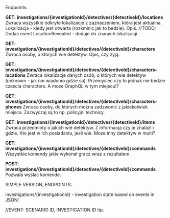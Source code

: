 Endpoints:


**GET: investigations/{investigationId}/detectives/{detectiveId}/locations**
Zwraca wszystkie odkryte lokalizacje z zaznaczeniem, która jest aktualna.
Lokalizacja - kiedy jest otwarta (rozkminic jak to bedzie).
Opis.
//TODO: Dodać event LocationRevealed - dodaje do znanych lokalizacji


**GET: investigations/{investigationId}/detectives/{detectiveId}/characters**
Zwraca osoby, o których wie detektyw. Opis, czy żyją.


**GET: investigations/{investigationId}/detectives/{detectiveId}/characters-locations**
Zwraca lokalizacje danych osób, o których wie detektyw (unknown - jak nie wiadomo gdzie sa).
Przemyslec czy to jednak nie bedzie czescia characters. A moze GraphQL w tym miejscu!?


**GET: investigations/{investigationId}/detectives/{detectiveId}/characters-phones**
Zwraca osoby, do których można zadzwonić z jakiekolwiek miejsca. Zazwyczaj są to np. policyjni technicy.


**GET: investigations/{investigationId}/detectives/{detectiveId}/items**
Zwraca przedmioty o jakich wie detektyw. 
Z informacja czy je znalazl i gdzie.
Kto jest w ich posiadaniu, jesli wie. Moze inny detektyw w multi?



**GET: investigations/{investigationId}/detectives/{detectiveId}/commands**
Wszystkie komendy jakie wykonał gracz wraz z rezultatem.


**POST: investigations/{investigationId}/detectives/{detectiveId}/commands**
Pozwala wyslac komende.




SIMPLE VERSION,
ENDPOINTS:

investigations/{investigationId} - investigation state based on events in JSON!



//EVENT:
SCENARIO ID, INVESTIGATION ID itp.
